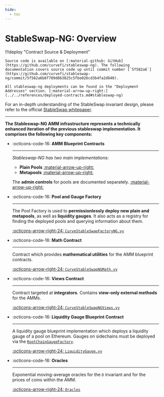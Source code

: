 ```yaml
---
hide:
  - toc
---
```



<h1>StableSwap-NG: Overview </h1>

!!!deploy "Contract Source & Deployment"

    Source code is available on [:material-github: GitHub](https://github.com/curvefi/stableswap-ng). The following documentation covers source code up until commit number [`5f582a6`](https://github.com/curvefi/stableswap-ng/commit/5f582a6b8f709d863825c5fbe026cd3b4fa2d840).

    All stableswap-ng deployments can be found in the "Deployment Addresses" section. [:material-arrow-up-right:](../../references/deployed-contracts.md#stableswap-ng)


For an in-depth understanding of the StableSwap invariant design, please refer to the official [StableSwap whitepaper](../../assets/pdf/stableswap-paper.pdf).


---


**The Stableswap-NG AMM infrastructure represents a technically enhanced iteration of the previous stableswap implementation. It comprises the following key components:**

<div class="grid cards" markdown>

-   :octicons-code-16: **AMM Blueprint Contracts**

    ---

    *Stableswap-NG has two main implementations:*

    - **Plain Pools** [:material-arrow-up-right:](./pools/plainpool.md)
    - **Metapools** [:material-arrow-up-right:](./pools/metapool.md)

    The **admin controls** for pools are documented separately. [:material-arrow-up-right:](./pools/admin_controls.md)


-   :octicons-code-16: **Pool and Gauge Factory**

    ---

    The Pool Factory is used to **permissionlessly deploy new plain and metapools**, as well as **liquidity gauges**. It also acts as a registry for finding the deployed pools and querying information about them.

    [:octicons-arrow-right-24: `CurveStableSwapFactoryNG.vy`](../../factory/stableswapNG/overview.md)

-   :octicons-code-16: **Math Contract**

    ---

    Contract which provides **mathematical utilities** for the AMM blueprint contracts.

    [:octicons-arrow-right-24: `CurveStableSwapNGMath.vy`](./utility_contracts/math.md)

-   :octicons-code-16: **Views Contract**

    ---

    Contract targeted at **integrators**. Contains **view-only external methods** for the AMMs.

    [:octicons-arrow-right-24: `CurveStableSwapNGViews.vy`](./utility_contracts/views.md)

-   :octicons-code-16: **Liquidity Gauge Blueprint Contract**

    ---

    A liquidity gauge blueprint implementation which deploys a liquidity gauge of a pool on Ethereum. Gauges on sidechains must be deployed via the [`RootChainGaugeFactory`](./../../curve_dao/liquidity-gauge-and-minting-crv/evm-sidechains/RootChainGaugeFactory.md).

    [:octicons-arrow-right-24: `LiquidityGauge.vy`](todo)


-   :octicons-code-16: **Oracles**

    ---

    Exponential moving-average oracles for the `D` invariant and for the prices of coins within the AMM.

    [:octicons-arrow-right-24: `Oracles`](./pools/oracles.md)

</div>

